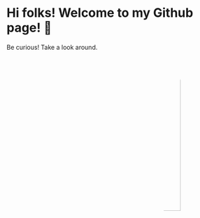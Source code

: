 
# Hi folks! Welcome to my Github page! 👀
Be curious! Take a look around.

<img src="NUX_Octodex.gif" alt="Nux_Octodex" class="responsive"
            style="width: 30%;
            height: auto;
            border-radius: 50%;
            float: right;"/>
